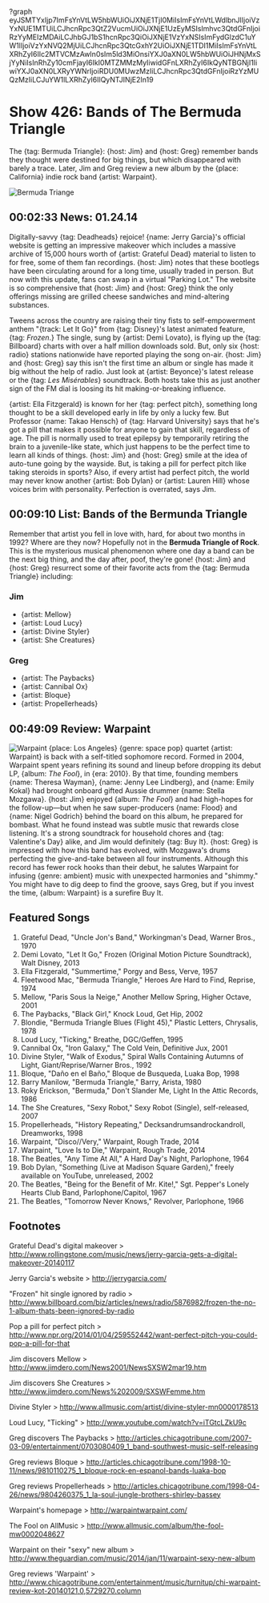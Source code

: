 ?graph eyJSMTYxIjp7ImFsYnVtLW5hbWUiOiJXNjE1TjI0MiIsImFsYnVtLWdlbnJlIjoiVzYxNUE1MTUiLCJhcnRpc3QtZ2VucmUiOiJXNjE1UzEyMSIsImhvc3QtdGFnIjoiRzYyMEIzMDAiLCJhbGJ1bS1hcnRpc3QiOiJXNjE1VzYxNSIsImFydGlzdC1uYW1lIjoiVzYxNVQ2MjUiLCJhcnRpc3QtcGxhY2UiOiJXNjE1TDI1MiIsImFsYnVtLXRhZyI6Ilc2MTVCMzAwIn0sIm5ld3MiOnsiYXJ0aXN0LW5hbWUiOiJHNjMxSjYyNiIsInRhZy10cmFjayI6IkI0MTZMMzMyIiwidGFnLXRhZyI6IkQyNTBGNjI1IiwiYXJ0aXN0LXRyYWNrIjoiRDU0MUwzMzIiLCJhcnRpc3QtdGFnIjoiRzYzMUQzMzIiLCJuYW1lLXRhZyI6IlQyNTJINjE2In19

# Show 426: Bands of The Bermuda Triangle

The {tag: Bermuda Triangle}: {host: Jim} and {host: Greg} remember bands they thought were destined for big things, but which disappeared with barely a trace. Later, Jim and Greg review a new album by the {place: California} indie rock band {artist: Warpaint}.

![Bermuda Triange](http://static.soundopinions.org/images/2014/bermudatriangle.jpg)

## 00:02:33 News: 01.24.14 
Digitally-savvy {tag: Deadheads} rejoice! {name: Jerry Garcia}'s official website is getting an impressive makeover which includes a massive archive of 15,000 hours worth of {artist: Grateful Dead} material to listen to for free, some of them fan recordings. {host: Jim} notes that these bootlegs have been circulating around for a long time, usually traded in person. But now with this update, fans can swap in a virtual "Parking Lot." The website is so comprehensive that {host: Jim} and {host: Greg} think the only offerings missing are grilled cheese sandwiches and mind-altering substances.

Tweens across the country are raising their tiny fists to self-empowerment anthem "{track: Let It Go}" from {tag: Disney}'s latest animated feature, {tag: *Frozen*.} The single, sung by {artist: Demi Lovato}, is flying up the {tag: Billboard} charts with over a half million downloads sold. But, only six {host: radio} stations nationwide have reported playing the song on-air. {host: Jim} and {host: Greg} say this isn't the first time an album or single has made it big without the help of radio. Just look at {artist: Beyonce}'s latest release or the {tag: *Les Misérables*} soundtrack. Both hosts take this as just another sign of the FM dial is loosing its hit making-or-breaking influence.

{artist: Ella Fitzgerald} is known for her {tag: perfect pitch}, something long thought to be a skill developed early in life by only a lucky few. But Professor {name: Takao Hensch} of {tag: Harvard University} says that he's got a pill that makes it possible for anyone to gain that skill, regardless of age. The pill is normally used to treat epilepsy by temporarily retiring the brain to a juvenile-like state, which just happens to be the perfect time to learn all kinds of things. {host: Jim} and {host: Greg} smile at the idea of auto-tune going by the wayside. But, is taking a pill for perfect pitch like taking steroids in sports? Also, if every artist had perfect pitch, the world may never know another {artist: Bob Dylan} or {artist: Lauren Hill} whose voices brim with personality. Perfection is overrated, says Jim. 

## 00:09:10 List: Bands of the Bermunda Triangle
Remember that artist you fell in love with, hard, for about two months in 1992? Where are they now? Hopefully not in the **Bermuda Triangle of Rock**. This is the mysterious musical phenomenon where one day a band can be the next big thing, and the day after, poof, they're gone! {host: Jim} and {host: Greg} resurrect some of their favorite acts from the {tag: Bermuda Triangle} including:

### Jim 
- {artist: Mellow}
- {artist: Loud Lucy}
- {artist: Divine Styler}
- {artist:  She Creatures}

### Greg
- {artist: The Paybacks}
- {artist: Cannibal Ox}
- {artist: Bloque}
- {artist: Propellerheads}

## 00:49:09 Review: Warpaint
![Warpaint](https://upload.wikimedia.org/wikipedia/en/thumb/d/d8/Warpaint_-_Warpaint_album.jpg/220px-Warpaint_-_Warpaint_album.jpg "305664605/725462668")
{place: Los Angeles} {genre: space pop} quartet {artist: Warpaint} is back with a self-titled sophomore record. Formed in 2004, Warpaint spent years refining its sound and lineup before dropping its debut LP, {album: *The Fool*}, in {era: 2010}. By that time, founding members {name: Theresa Wayman}, {name: Jenny Lee Lindberg}, and {name: Emily Kokal} had brought onboard gifted Aussie drummer {name: Stella Mozgawa}. {host: Jim} enjoyed {album: *The Fool*} and had high-hopes for the follow-up—but when he saw super-producers {name: Flood} and {name: Nigel Godrich} behind the board on this album, he prepared for bombast. What he found instead was subtle music that rewards close listening. It's a strong soundtrack for household chores and {tag: Valentine's Day} alike, and Jim would definitely {tag: Buy It}. {host: Greg} is impressed with how this band has evolved, with Mozgawa's drums perfecting the give-and-take between all four instruments. Although this record has fewer rock hooks than their debut, he salutes Warpaint for infusing {genre: ambient} music with unexpected harmonies and "shimmy." You might have to dig deep to find the groove, says Greg, but if you invest the time, {album: Warpaint} is a surefire Buy It.

## Featured Songs
1. Grateful Dead, "Uncle Jon's Band," Workingman's Dead, Warner Bros., 1970
1. Demi Lovato, "Let It Go," Frozen (Original Motion Picture Soundtrack), Walt Disney, 2013
1. Ella Fitzgerald, "Summertime," Porgy and Bess, Verve, 1957
1. Fleetwood Mac, "Bermuda Triangle," Heroes Are Hard to Find, Reprise, 1974
1. Mellow, "Paris Sous la Neige," Another Mellow Spring, Higher Octave, 2001
1. The Paybacks, "Black Girl," Knock Loud, Get Hip, 2002
1. Blondie, "Bermuda Triangle Blues (Flight 45)," Plastic Letters, Chrysalis, 1978
1. Loud Lucy, "Ticking," Breathe, DGC/Geffen, 1995
1. Cannibal Ox, "Iron Galaxy," The Cold Vein, Definitive Jux, 2001
1. Divine Styler, "Walk of Exodus," Spiral Walls Containing Autumns of Light, Giant/Reprise/Warner Bros., 1992
1. Bloque, "Daño en el Baño," Bloque de Busqueda, Luaka Bop, 1998
1. Barry Manilow, "Bermuda Triangle," Barry, Arista, 1980
1. Roky Erickson, "Bermuda," Don't Slander Me, Light In the Attic Records, 1986
1. The She Creatures, "Sexy Robot," Sexy Robot (Single), self-released, 2007
1. Propellerheads, "History Repeating," Decksandrumsandrockandroll, Dreamworks, 1998
1. Warpaint, "Disco//Very," Warpaint, Rough Trade, 2014
1. Warpaint, "Love Is to Die," Warpaint, Rough Trade, 2014
1. The Beatles, "Any Time At All," A Hard Day's Night, Parlophone, 1964
1. Bob Dylan, "Something (Live at Madison Square Garden)," freely available on YouTube, unreleased, 2002
1. The Beatles, "Being for the Benefit of Mr. Kite!," Sgt. Pepper's Lonely Hearts Club Band, Parlophone/Capitol, 1967
1. The Beatles, "Tomorrow Never Knows," Revolver, Parlophone, 1966

## Footnotes

Grateful Dead's digital makeover > http://www.rollingstone.com/music/news/jerry-garcia-gets-a-digital-makeover-20140117

Jerry Garcia's website > http://jerrygarcia.com/

"Frozen" hit single ignored by radio > http://www.billboard.com/biz/articles/news/radio/5876982/frozen-the-no-1-album-thats-been-ignored-by-radio

Pop a pill for perfect pitch > http://www.npr.org/2014/01/04/259552442/want-perfect-pitch-you-could-pop-a-pill-for-that

Jim discovers Mellow > http://www.jimdero.com/News2001/NewsSXSW2mar19.htm

Jim discovers She Creatures > http://www.jimdero.com/News%202009/SXSWFemme.htm

Divine Styler > http://www.allmusic.com/artist/divine-styler-mn0000178513

Loud Lucy, "Ticking" > http://www.youtube.com/watch?v=iTGtcLZkU9c

Greg discovers The Paybacks > http://articles.chicagotribune.com/2007-03-09/entertainment/0703080409_1_band-southwest-music-self-releasing

Greg reviews Bloque > http://articles.chicagotribune.com/1998-10-11/news/9810110275_1_bloque-rock-en-espanol-bands-luaka-bop

Greg reviews Propellerheads > http://articles.chicagotribune.com/1998-04-26/news/9804260375_1_la-soul-jungle-brothers-shirley-bassey

Warpaint's homepage > http://warpaintwarpaint.com/

The Fool on AllMusic > http://www.allmusic.com/album/the-fool-mw0002048627

Warpaint on their "sexy" new album > http://www.theguardian.com/music/2014/jan/11/warpaint-sexy-new-album

Greg reviews 'Warpaint' > http://www.chicagotribune.com/entertainment/music/turnitup/chi-warpaint-review-kot-20140121,0,5729270.column